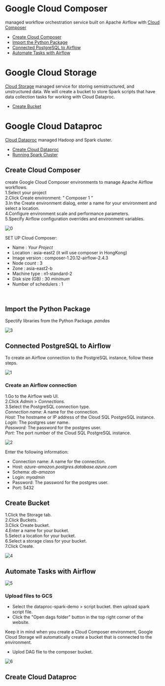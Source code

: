 Google Cloud Composer
============
managed workflow orchestration service built on Apache Airflow with [Cloud Composer](https://cloud.google.com/composer?hl=en)
<br>

- [Create Cloud Composer](02-data-pipeline.md#Create-Cloud-Composer)
- [Import the Python Package](02-data-pipeline.md#Import-the-Python-Package)
- [Connected PostgreSQL to Airflow](02-data-pipeline.md#Connected-PostgreSQL-to-Airflow)
- [Automate Tasks with Airflow](02-data-pipeline.md#Automate-Tasks-with-Airflow )

Google Cloud Storage
============
[Cloud Storage](https://cloud.google.com/storage) managed service for storing semistructured, and unstructured data. We will create a bucket to store Spark scripts that have data collection tasks for working with Cloud Dataproc.
<br>

- [Create Bucket](02-data-pipeline.md#Create-Bucket)

Google Cloud Dataproc
============
[Cloud Dataproc](https://cloud.google.com/dataproc?hl=en) managed Hadoop and Spark cluster. 
<br>
- [Create Cloud Dataproc](02-data-pipeline.md#Create-Cloud-Dataproc)
- [Running Spark Cluster](02-data-pipeline.md#Running-Spark-Cluster)

## Create Cloud Composer
create Google Cloud Composer environments to manage Apache Airflow workflows.<br>
1.Select your project<br>
2.Click Create environment: " Composer 1 "<br>
3.In the Create environment dialog, enter a name for your environment and select a location.<br>
4.Configure environment scale and performance parameters.<br>
5.Specify Airflow configuration overrides and environment variables.<br>

![0](/images/0.png)

SET UP Cloud Composer:
- Name : _Your Project_
- Location : asia-east2 (it will use composer in HongKong)
- Image version : composer-1.20.12-airflow-2.4.3
- Node count : 3
- Zone : asia-east2-b
- Machine type : n1-standard-2
- Disk size (GB) : 30 _minimum_
- Number of schedulers : 1
<br>

## Import the Python Package
Spectify libraries from the Python Package. _pandas_ <br>

![3](/images/3.png)

## Connected PostgreSQL to Airflow
To create an Airflow connection to the PostgreSQL instance, follow these steps.<br>

![1](/images/1.png)
### Create an Airflow connection
1.Go to the Airflow web UI.<br>
2.Click _Admin_ > _Connections._<br>
3.Select the PostgreSQL connection type.<br>
_Connection name:_ A name for the connection.<br>
_Host:_ The hostname or IP address of the Cloud SQL PostgreSQL instance.<br>
_Login:_ The postgres user name.<br>
_Password:_ The password for the postgres user.<br>
_Port:_ The port number of the Cloud SQL PostgreSQL instance.<br>

![2](/images/2.png)

Enter the following information:
- Connection name: A name for the connection.
- Host: _azure-amazon.postgres.database.azure.com_
- Schema: _db-amazon_
- Login: _myadmin_
- Password: The password for the postgres user.
- Port: 5432


## Create Bucket
1.Click the Storage tab.<br>
2.Click Buckets.<br>
3.Click Create bucket.<br>
4.Enter a name for your bucket.<br>
5.Select a location for your bucket.<br>
6.Select a storage class for your bucket.<br>
7.Click Create.<br>

![4](/images/4.png)

## Automate Tasks with Airflow

![5](/images/5.png)


### Upload files to GCS<br> 
- Select the dataproc-spark-demo > script bucket. then upload spark script file.<br>
- Click the "Open dags folder" button in the top right corner of the website.<br>
  
Keep it in mind when you create a Cloud Composer environment, Google Cloud Storage will automatically create a bucket that is connected to the environment.<br>
- Uplod DAG flie to the composer bucket.

![6](/images/6.png)

## Create Cloud Dataproc
